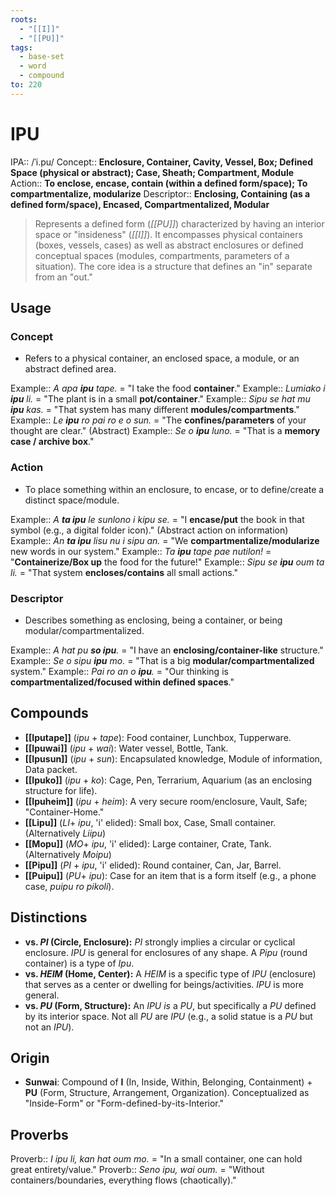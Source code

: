```yaml
---
roots:
  - "[[I]]"
  - "[[PU]]"
tags:
  - base-set
  - word
  - compound
to: 220
---
```


# IPU

IPA::				/ˈi.pu/
Concept::		**Enclosure, Container, Cavity, Vessel, Box; Defined Space (physical or abstract); Case, Sheath; Compartment, Module**
Action::		**To enclose, encase, contain (within a defined form/space); To compartmentalize, modularize**
Descriptor::	**Enclosing, Containing (as a defined form/space), Encased, Compartmentalized, Modular**

> Represents a defined form (*[[PU]]*) characterized by having an interior space or "insideness" (*[[I]]*). It encompasses physical containers (boxes, vessels, cases) as well as abstract enclosures or defined conceptual spaces (modules, compartments, parameters of a situation). The core idea is a structure that defines an "in" separate from an "out."

## Usage

### Concept
*   Refers to a physical container, an enclosed space, a module, or an abstract defined area.

Example::   *A apa **ipu** tape.* = "I take the food **container**."
Example::   *Lumiako i **ipu** li.* = "The plant is in a small **pot/container**."
Example::   *Sipu se hat mu **ipu** kas.* = "That system has many different **modules/compartments**."
Example::   *Le **ipu** ro pai ro e o sun.* = "The **confines/parameters** of your thought are clear." (Abstract)
Example::   *Se o **ipu** luno.* = "That is a **memory case / archive box**."

### Action
*   To place something within an enclosure, to encase, or to define/create a distinct space/module.

Example::   *A **ta ipu** le sunlono i kipu se.* = "I **encase/put** the book in that symbol (e.g., a digital folder icon)." (Abstract action on information)
Example::   *An **ta ipu** lisu nu i sipu an.* = "We **compartmentalize/modularize** new words in our system."
Example::   *Ta **ipu** tape pae nutilon!* = "**Containerize/Box up** the food for the future!"
Example::   *Sipu se **ipu** oum ta li.* = "That system **encloses/contains** all small actions."

### Descriptor
*   Describes something as enclosing, being a container, or being modular/compartmentalized.

Example::   *A hat pu **so ipu**.* = "I have an **enclosing/container-like** structure."
Example::   *Se o sipu **ipu** mo.* = "That is a big **modular/compartmentalized** system."
Example::   *Pai ro an o **ipu**.* = "Our thinking is **compartmentalized/focused within defined spaces**."

## Compounds
*   **[[Iputape]]** (*ipu* + *tape*): Food container, Lunchbox, Tupperware.
*   **[[Ipuwai]]** (*ipu* + *wai*): Water vessel, Bottle, Tank.
*   **[[Ipusun]]** (*ipu* + *sun*): Encapsulated knowledge, Module of information, Data packet.
*   **[[Ipuko]]** (*ipu* + *ko*): Cage, Pen, Terrarium, Aquarium (as an enclosing structure for life).
*   **[[Ipuheim]]** (*ipu* + *heim*): A very secure room/enclosure, Vault, Safe; "Container-Home."
*   **[[Lipu]]** (*LI*+ *ipu*, 'i' elided): Small box, Case, Small container. (Alternatively *Liipu*)
*   **[[Mopu]]** (*MO*+ *ipu*, 'i' elided): Large container, Crate, Tank. (Alternatively *Moipu*)
*   **[[Pipu]]** (*PI* + *ipu*, 'i' elided): Round container, Can, Jar, Barrel.
*   **[[Puipu]]** (*PU*+ *ipu*): Case for an item that is a form itself (e.g., a phone case, *puipu ro pikoli*).

## Distinctions

*   **vs. *PI* (Circle, Enclosure):** *PI* strongly implies a circular or cyclical enclosure. *IPU* is general for enclosures of any shape. A *Pipu* (round container) is a type of *Ipu*.
*   **vs. *HEIM* (Home, Center):** A *HEIM* is a specific type of *IPU* (enclosure) that serves as a center or dwelling for beings/activities. *IPU* is more general.
*   **vs. *PU* (Form, Structure):** An *IPU* *is* a *PU*, but specifically a *PU* defined by its interior space. Not all *PU* are *IPU* (e.g., a solid statue is a *PU* but not an *IPU*).

## Origin

*   **Sunwai**: Compound of **I** (In, Inside, Within, Belonging, Containment) + **PU** (Form, Structure, Arrangement, Organization). Conceptualized as "Inside-Form" or "Form-defined-by-its-Interior."

## Proverbs

Proverb:: *I ipu li, kan hat oum mo.* = "In a small container, one can hold great entirety/value."
Proverb:: *Seno ipu, wai oum.* = "Without containers/boundaries, everything flows (chaotically)."
